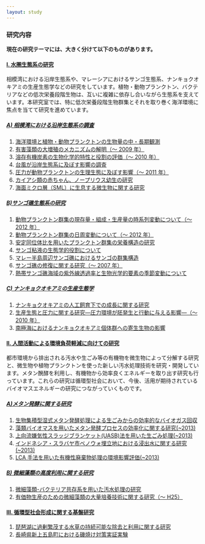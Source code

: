 ```yaml
---
layout: study
---
```


### 研究内容

**現在の研究テーマには、大きく分けて以下のものがあります。**

#### [Ⅰ. 水圏生態系の研究](./studies/study-ocean.html)

相模湾における沿岸生態系や、マレーシアにおけるサンゴ生態系、ナンキョクオキアミの生産生態学などの研究をしています。植物・動物プランクトン、バクテリアなどの低次栄養段階生物は、互いに複雑に依存し合いながら生態系を支えています。本研究室では、特に低次栄養段階生物群集とそれを取り巻く海洋環境に焦点を当てて研究を進めています。

##### [A) 相模湾における沿岸生態系の調査](./studies/study-ocean.html#ocean_1)

1. [海洋環境と植物・動物プランクトンの生物量の中・長期観測](./studies/study-ocean.html#ocean_1-1)
2. [有害藻類の大増殖のメカニズムの解明（～ 2009 年）](./studies/study-ocean.html#ocean_1-2)
3. [溶存有機炭素の生物化学的特性と役割の評価（～ 2010 年）](./studies/study-ocean.html#ocean_1-3)
4. [台風が沿岸生態系に及ぼす影響の調査](./studies/study-ocean.html#ocean_1-4)
5. [圧力が動物プランクトンの生理生態に及ぼす影響（～ 2011 年）](./studies/study-ocean.html#ocean_1-5)
6. [カイアシ類の赤ちゃん、ノープリウス幼生の研究](./studies/study-ocean.html#ocean_1-6)
7. [海面ミクロ層（SML）に生息する微生物に関する研究](./studies/study-ocean.html#ocean_1-7)

##### [B)サンゴ礁生態系の研究](./studies/study-ocean.html#ocean_sango)

1. [動物プランクトン群集の現存量・組成・生産量の時系列変動について（～ 2012 年）](./studies/study-ocean.html#ocean_2-1)
2. [動物プランクトン群集の日周変動について（～ 2012 年）](./studies/study-ocean.html#ocean_2-2)
3. [安定同位体比を用いたプランクトン群集の栄養構造の研究](./studies/study-ocean.html#ocean_2-3)
4. [サンゴ粘液の生態学的役割について](./studies/study-ocean.html#ocean_2-4)
5. [マレー半島周辺サンゴ礁におけるサンゴの群集構造](./studies/study-ocean.html#ocean_2-5)
6. [サンゴ礁の修復に関する研究（～ 2007 年）](./studies/study-ocean.html#ocean_2-6)
7. [熱帯サンゴ礁海域の紫外線透過率と生物光学的要素の季節変動について](./studies/study-ocean.html#ocean_2-7)

##### [C) ナンキョクオキアミの生産生態学](./studies/study-ocean.html#ocean_okiami)

1. [ナンキョクオキアミの人工飼育下での成長に関する研究](./studies/study-ocean.html#ocean_3-1)
2. [生産生態と圧力に関する研究―圧力環境が胚発生と行動に与える影響―（～ 2010 年）](./studies/study-ocean.html#ocean_3-2)
3. [南極海におけるナンキョクオキアミ個体群への寄生生物の影響](./studies/study-ocean.html#ocean_3-3)

#### [Ⅱ. 人間活動による環境負荷軽減に向けての研究](./studies/study-waste.html)

都市環境から排出される汚水や生ごみ等の有機物を微生物によって分解する研究と、微生物や植物プランクトンを使った新しい汚水処理技術を研究・開発しています。メタン醗酵を利用し、有機物から効率良くエネルギーを取り出す研究も行っています。これらの研究は循環型社会において、今後、活用が期待されているバイオマスエネルギーの研究につながっていくものです。

##### [A)メタン発酵に関する研究](./studies/study-waste.html#waste_1)

1. [生物集積型湿式メタン発酵処理による生ごみからの効率的なバイオガス回収](./studies/study-waste.html#waste_1-1)
2. [藻類バイオマスを用いたメタン発酵プロセスの効率化に関する研究(~2013)](./studies/study-waste.html#waste_1-2)
3. [上向流嫌気性スラッジブランケット(UASB)法を用いた生ごみ処理(~2013)](./studies/study-waste.html#waste_1-3)
4. [インドネシア・スラバヤ市ベノウォ埋立地における浸出水に関する研究(~2013)](./studies/study-waste.html#waste_1-4)
5. [LCA 手法を用いた有機性廃棄物処理の環境影響評価(~2013)](./studies/study-waste.html#waste_1-5)

##### [B) 微細藻類の高度利用に関する研究](./studies/study-waste.html#waste_2)

1. [微細藻類-バクテリア共存系を用いた汚水処理の研究](./studies/study-waste.html#waste_2-1)
2. [有価物生産のための微細藻類の大量培養技術に関する研究（～ H25）](./studies/study-waste.html#waste_2-2)

#### [Ⅲ. 循環型社会形成に関する基盤研究](./studies/study-recycle.html)

1. [琵琶湖に過剰繁茂する水草の持続可能な除去と利用に関する研究](./studies/study-recycle.html#recycle_1)
2. [長崎県新上五島町における磯焼け対策実証実験](./studies/study-recycle.html#recycle_2)
